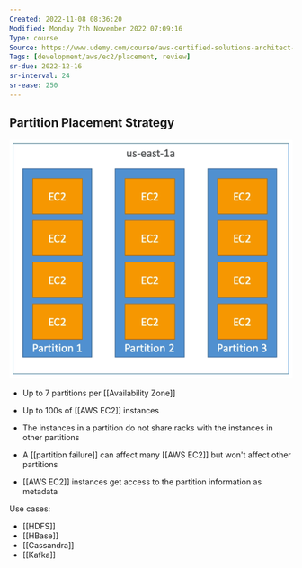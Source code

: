 ```yaml
---
Created: 2022-11-08 08:36:20
Modified: Monday 7th November 2022 07:09:16
Type: course
Source: https://www.udemy.com/course/aws-certified-solutions-architect-associate-saa-c01/?xref=E0Aed11STH4LPUQvCz0GJFABTmM=
Tags: [development/aws/ec2/placement, review]
sr-due: 2022-12-16
sr-interval: 24
sr-ease: 250
---
```


## Partition Placement Strategy

![](../../../images/2019-11-22-13-32-47.png)

- Up to 7 partitions per [[Availability Zone]]
- Up to 100s of [[AWS EC2]] instances
- The instances in a partition do not share racks with the instances in other partitions

- A [[partition failure]] can affect many [[AWS EC2]] but won't affect other partitions
- [[AWS EC2]] instances get access to the partition information as metadata

Use cases:
- [[HDFS]]
- [[HBase]]
- [[Cassandra]]
- [[Kafka]]